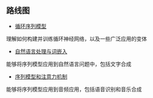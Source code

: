 ## 路线图
 
- [循环序列模型](/note/DL05/dl0501.md)

理解如何构建并训练循环神经网络，以及一些广泛应用的变体

- [自然语言处理与词嵌入](/note/DL05/dl0502.md)

能够将序列模型应用到自然语言问题中，包括文字合成

- [序列模型和注意力机制](/note/DL05/dl0503.md)

能够将序列模型应用到音频应用，包括语音识别和音乐合成
